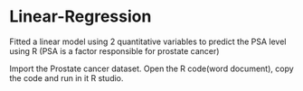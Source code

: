 # Linear-Regression
Fitted a linear model using 2 quantitative variables to predict the PSA level using R (PSA is a factor responsible for prostate cancer)

Import the Prostate cancer dataset. Open the R code(word document), copy the code and run in it R studio.   
